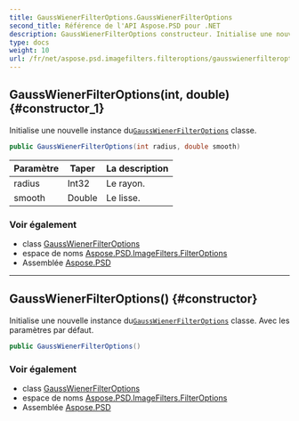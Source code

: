 ```yaml
---
title: GaussWienerFilterOptions.GaussWienerFilterOptions
second_title: Référence de l'API Aspose.PSD pour .NET
description: GaussWienerFilterOptions constructeur. Initialise une nouvelle instance duGaussWienerFilterOptions classe.
type: docs
weight: 10
url: /fr/net/aspose.psd.imagefilters.filteroptions/gausswienerfilteroptions/gausswienerfilteroptions/
---
```

## GaussWienerFilterOptions(int, double) {#constructor_1}

Initialise une nouvelle instance du[`GaussWienerFilterOptions`](../) classe.

```csharp
public GaussWienerFilterOptions(int radius, double smooth)
```

| Paramètre | Taper | La description |
| --- | --- | --- |
| radius | Int32 | Le rayon. |
| smooth | Double | Le lisse. |

### Voir également

* class [GaussWienerFilterOptions](../)
* espace de noms [Aspose.PSD.ImageFilters.FilterOptions](../../gausswienerfilteroptions/)
* Assemblée [Aspose.PSD](../../../)

---

## GaussWienerFilterOptions() {#constructor}

Initialise une nouvelle instance du[`GaussWienerFilterOptions`](../) classe. Avec les paramètres par défaut.

```csharp
public GaussWienerFilterOptions()
```

### Voir également

* class [GaussWienerFilterOptions](../)
* espace de noms [Aspose.PSD.ImageFilters.FilterOptions](../../gausswienerfilteroptions/)
* Assemblée [Aspose.PSD](../../../)


